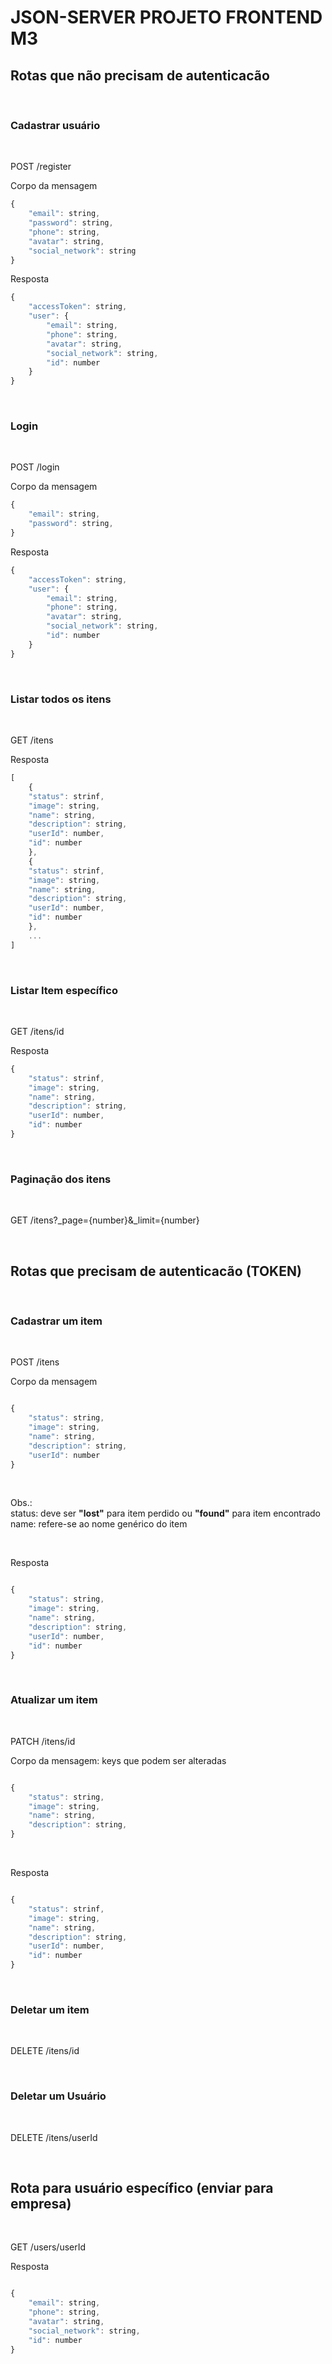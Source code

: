 # JSON-SERVER PROJETO FRONTEND M3

## Rotas que não precisam de autenticacão

<br>

### **Cadastrar usuário**

<br>

POST /register

Corpo da mensagem

```javascript
{
	"email": string,
	"password": string,
	"phone": string,
	"avatar": string,
	"social_network": string
}
```

Resposta

```javascript
{
	"accessToken": string,
	"user": {
		"email": string,
		"phone": string,
		"avatar": string,
		"social_network": string,
		"id": number
	}
}
```

<br>

### **Login**

<br>

POST /login

Corpo da mensagem

```javascript
{
	"email": string,
	"password": string,
}
```

Resposta

```javascript
{
	"accessToken": string,
	"user": {
		"email": string,
		"phone": string,
		"avatar": string,
		"social_network": string,
		"id": number
	}
}
```

<br>

### **Listar todos os itens**

<br>

GET /itens

Resposta

```javascript
[
    {
    "status": strinf,
	"image": string,
	"name": string,
	"description": string,
	"userId": number,
	"id": number
    },
    {
    "status": strinf,
	"image": string,
	"name": string,
	"description": string,
	"userId": number,
	"id": number
    },
    ...
]
```

<br>

### **Listar Item específico**

<br>

GET /itens/id

Resposta

```javascript
{
    "status": strinf,
	"image": string,
	"name": string,
	"description": string,
	"userId": number,
	"id": number
}
```

<br>

### **Paginação dos itens**

<br>

GET /itens?\_page={number}&\_limit={number}

<br>

## Rotas que precisam de autenticacão (TOKEN)

<br>

### **Cadastrar um item**

<br>

POST /itens

Corpo da mensagem

```javascript

{
	"status": string,
	"image": string,
	"name": string,
	"description": string,
	"userId": number
}

```

<br>

Obs.: <br>
status: deve ser **"lost"** para item perdido ou **"found"** para item encontrado <br>
name: refere-se ao nome genérico do item

<br>

Resposta

```javascript

{
	"status": string,
	"image": string,
	"name": string,
	"description": string,
	"userId": number,
	"id": number
}

```

<br>

### **Atualizar um item**

<br>

PATCH /itens/id

Corpo da mensagem: keys que podem ser alteradas

```javascript

{
	"status": string,
	"image": string,
	"name": string,
	"description": string,
}

```

<br>

Resposta

```javascript

{
	"status": strinf,
	"image": string,
	"name": string,
	"description": string,
	"userId": number,
	"id": number
}

```

<br>

### **Deletar um item**

<br>

DELETE /itens/id

<br>

### **Deletar um Usuário**

<br>

DELETE /itens/userId

<br>

## Rota para usuário específico (enviar para empresa)

<br>

GET /users/userId

Resposta

```javascript

{
	"email": string,
	"phone": string,
	"avatar": string,
	"social_network": string,
	"id": number
}
```
